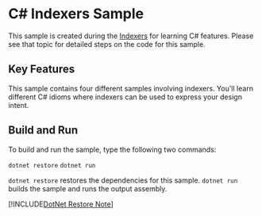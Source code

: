 C# Indexers Sample
================

This sample is created during the [Indexers](https://docs.microsoft.com/dotnet/csharp/indexers)
for learning C# features. Please see that topic for detailed steps on the code
for this sample.

Key Features
------------

This sample contains four different samples involving
indexers. You'll learn different C# idioms where indexers can be
used to express your design intent.

Build and Run
-------------

To build and run the sample, type the following two commands:

`dotnet restore`
`dotnet run`

`dotnet restore` restores the dependencies for this sample.
`dotnet run` builds the sample and runs the output assembly.

[!INCLUDE[DotNet Restore Note](~/includes/dotnet-restore-note.md)]
